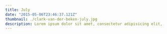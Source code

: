 ```yaml
---
title: July
date: "2015-05-06T23:46:37.121Z"
thumbnail: ./clark-van-der-beken-july.jpg
description: Lorem ipsum dolor sit amet, consectetur adipisicing elit, sed do eiusmod tempor incididunt ut labore et dolore magna aliqua. Ut enim ad minim veniam, quis nostrud exercitation ullamco laboris nisi ut aliquip ex ea commodo.
---
```

